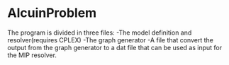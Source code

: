 # AlcuinProblem
The program is divided in three files:
-The model definition and resolver(requires CPLEX)
-The graph generator
-A file that convert the output from the graph generator to a dat file that can be used as input for the MIP resolver.
